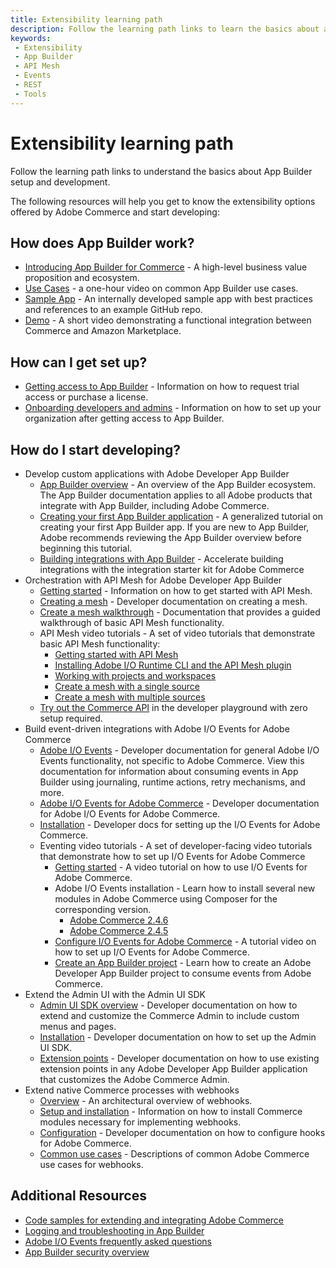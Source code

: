 ```yaml
---
title: Extensibility learning path
description: Follow the learning path links to learn the basics about app builder setup and development.
keywords:
 - Extensibility
 - App Builder
 - API Mesh
 - Events
 - REST
 - Tools
---
```


# Extensibility learning path

Follow the learning path links to understand the basics about App Builder setup and development.

The following resources will help you get to know the extensibility options offered by Adobe Commerce and start developing:

## How does App Builder work?

- [Introducing App Builder for Commerce](https://experienceleague.adobe.com/docs/commerce-learn/tutorials/adobe-developer-app-builder/introduction-to-app-builder.html) - A high-level business value proposition and ecosystem.
- [Use Cases](https://www.youtube.com/watch?v=spm90jwC94A&t=1s) - a one-hour video on common App Builder use cases.
- [Sample App](./amazon-sales-channel/index.md) - An internally developed sample app with best practices and references to an example GitHub repo.
- [Demo](https://experienceleague.adobe.com/docs/commerce-learn/tutorials/adobe-developer-app-builder/app-builder-functional-demonstration.html) - A short video demonstrating a functional integration between Commerce and Amazon Marketplace.

## How can I get set up?

- [Getting access to App Builder](https://developer.adobe.com/app-builder/docs/overview/getting_access/) - Information on how to request trial access or purchase a license.
- [Onboarding developers and admins](https://helpx.adobe.com/enterprise/using/manage-developers.html) - Information on how to set up your organization after getting access to App Builder.

## How do I start developing?

- Develop custom applications with Adobe Developer App Builder
  - [App Builder overview](https://developer.adobe.com/app-builder/docs/overview/) - An overview of the App Builder ecosystem. The App Builder documentation applies to all Adobe products that integrate with App Builder, including Adobe Commerce.
  - [Creating your first App Builder application](https://developer.adobe.com/app-builder/docs/getting_started/first_app/) - A generalized tutorial on creating your first App Builder app. If you are new to App Builder, Adobe recommends reviewing the App Builder overview before beginning this tutorial.
  - [Building integrations with App Builder](https://developer.adobe.com/commerce/extensibility/starter-kit/create-integration/) - Accelerate building integrations with the integration starter kit for Adobe Commerce
- Orchestration with API Mesh for Adobe Developer App Builder
  - [Getting started](https://developer.adobe.com/graphql-mesh-gateway/gateway/getting-started/) - Information on how to get started with API Mesh.
  - [Creating a mesh](https://developer.adobe.com/graphql-mesh-gateway/gateway/create-mesh/) - Developer documentation on creating a mesh.
  - [Create a mesh walkthrough](https://developer.adobe.com/graphql-mesh-gateway/gateway/mesh_walkthrough/) - Documentation that provides a guided walkthrough of basic API Mesh functionality.
  - API Mesh video tutorials - A set of video tutorials that demonstrate basic API Mesh functionality:
    - [Getting started with API Mesh](https://experienceleague.adobe.com/docs/commerce-learn/tutorials/adobe-developer-app-builder/api-mesh/getting-started-api-mesh.html)
    - [Installing Adobe I/O Runtime CLI and the API Mesh plugin](https://experienceleague.adobe.com/docs/commerce-learn/tutorials/adobe-developer-app-builder/api-mesh/installing-aio-mesh-plugin.html)
    - [Working with projects and workspaces](https://experienceleague.adobe.com/docs/commerce-learn/tutorials/adobe-developer-app-builder/api-mesh/aio-projects-workspaces.html)
    - [Create a mesh with a single source](https://experienceleague.adobe.com/docs/commerce-learn/tutorials/adobe-developer-app-builder/api-mesh/graphql-single-source.html)
    - [Create a mesh with multiple sources](https://experienceleague.adobe.com/docs/commerce-learn/tutorials/adobe-developer-app-builder/api-mesh/graphql-multiple-source.html?lang=en)
  - [Try out the Commerce API](https://experienceleague.adobe.com/developer/commerce/storefront/playgrounds/commerce-services/) in the developer playground with zero setup required.
- Build event-driven integrations with Adobe I/O Events for Adobe Commerce
  - [Adobe I/O Events](https://developer.adobe.com/events/docs/) - Developer documentation for general Adobe I/O Events functionality, not specific to Adobe Commerce. View this documentation for information about consuming events in App Builder using journaling, runtime actions, retry mechanisms, and more.
  - [Adobe I/O Events for Adobe Commerce](https://developer.adobe.com/commerce/extensibility/events/) - Developer documentation for Adobe I/O Events for Adobe Commerce.
  - [Installation](https://developer.adobe.com/commerce/extensibility/events/installation/) - Developer docs for setting up the I/O Events for Adobe Commerce.
  - Eventing video tutorials - A set of developer-facing video tutorials that demonstrate how to set up I/O Events for Adobe Commerce
     - [Getting started](https://experienceleague.adobe.com/docs/commerce-learn/tutorials/adobe-developer-app-builder/io-events/getting-started-io-events.html) - A video tutorial on how to use I/O Events for Adobe Commerce.
     - Adobe I/O Events installation - Learn how to install several new modules in Adobe Commerce using Composer for the corresponding version.
       - [Adobe Commerce 2.4.6](https://experienceleague.adobe.com/docs/commerce-learn/tutorials/adobe-developer-app-builder/io-events/2-4-6-installation.html)
       - [Adobe Commerce 2.4.5](https://experienceleague.adobe.com/docs/commerce-learn/tutorials/adobe-developer-app-builder/io-events/2-4-5-installation.html)
     - [Configure I/O Events for Adobe Commerce](https://experienceleague.adobe.com/docs/commerce-learn/tutorials/adobe-developer-app-builder/io-events/configure-commerce.html) - A tutorial video on how to set up I/O Events for Adobe Commerce.
     - [Create an App Builder project](https://experienceleague.adobe.com/docs/commerce-learn/tutorials/adobe-developer-app-builder/io-events/create-app-builder-project.html) - Learn how to create an Adobe Developer App Builder project to consume events from Adobe Commerce.
- Extend the Admin UI with the Admin UI SDK
  - [Admin UI SDK overview](https://developer.adobe.com/commerce/extensibility/admin-ui-sdk/) - Developer documentation on how to extend and customize the Commerce Admin to include custom menus and pages.
  - [Installation](https://developer.adobe.com/commerce/extensibility/admin-ui-sdk/installation/) - Developer documentation on how to set up the Admin UI SDK.
  - [Extension points](https://developer.adobe.com/commerce/extensibility/admin-ui-sdk/extension-points/) - Developer documentation on how to use existing extension points in any Adobe Developer App Builder application that customizes the Adobe Commerce Admin.
- Extend native Commerce processes with webhooks
  - [Overview](https://developer.adobe.com/commerce/extensibility/webhooks/) - An architectural overview of webhooks.
  - [Setup and installation](https://developer.adobe.com/commerce/extensibility/webhooks/installation/) - Information on how to install Commerce modules necessary for implementing webhooks.
  - [Configuration](https://developer.adobe.com/commerce/extensibility/webhooks/hooks/) - Developer documentation on how to configure hooks for Adobe Commerce.
  - [Common use cases](https://developer.adobe.com/commerce/extensibility/webhooks/use-cases/) - Descriptions of common Adobe Commerce use cases for webhooks.

## Additional Resources

- [Code samples for extending and integrating Adobe Commerce](https://developer.adobe.com/commerce/code-samples)
- [Logging and troubleshooting in App Builder](./best-practices/logging-troubleshooting.md)
- [Adobe I/O Events frequently asked questions](https://developer.adobe.com/events/docs/support/faq/)
- [App Builder security overview](https://developer.adobe.com/app-builder/docs/guides/security/)
